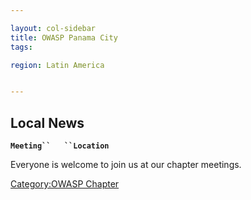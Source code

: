 ```yaml
---

layout: col-sidebar
title: OWASP Panama City
tags: 

region: Latin America


---
```

## Local News

**`Meeting``   ``Location`**

Everyone is welcome to join us at our chapter meetings.

[Category:OWASP Chapter](Category:OWASP_Chapter "wikilink")
